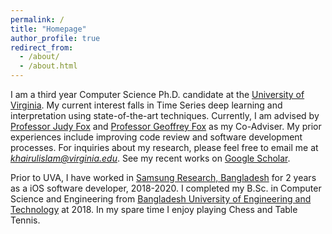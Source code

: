 ```yaml
---
permalink: /
title: "Homepage"
author_profile: true
redirect_from: 
  - /about/
  - /about.html
---
```


I am a third year Computer Science Ph.D. candidate at the [University of Virginia](https://engineering.virginia.edu/department/computer-science). 
My current interest falls in Time Series deep learning and interpretation using state-of-the-art techniques. Currently, I am advised by [Professor Judy Fox](https://judyfox.online/) and [Professor Geoffrey Fox](https://engineering.virginia.edu/faculty/geoffrey-c-fox) as my Co-Adviser. My prior experiences include improving code review and software development processes.  For inquiries about my research, please feel free to email me at <i>khairulislam@virginia.edu</i>. See my recent works on [Google Scholar](https://scholar.google.com/citations?user=pLgKvU8AAAAJ&hl=en).

Prior to UVA, I have worked in [Samsung Research, Bangladesh](https://research.samsung.com/srbd) for 2 years as a iOS software developer, 2018-2020. I completed my B.Sc. in Computer Science and Engineering from [Bangladesh University of Engineering and Technology](https://cse.buet.ac.bd/) at 2018. In my spare time I enjoy playing Chess and Table Tennis.